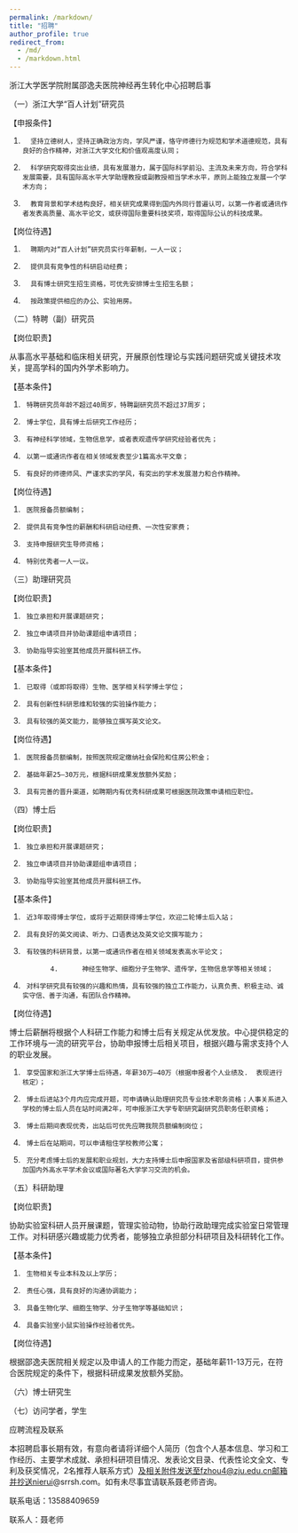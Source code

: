 ```yaml
---
permalink: /markdown/
title: "招聘"
author_profile: true
redirect_from: 
  - /md/
  - /markdown.html
---
```


浙江大学医学院附属邵逸夫医院神经再生转化中心招聘启事




（一）浙江大学“百人计划”研究员

  


【申报条件】

1.       坚持立德树人，坚持正确政治方向，学风严谨，恪守师德行为规范和学术道德规范，具有良好的合作精神，对浙江大学文化和价值观高度认同；

2.       科学研究取得突出业绩，具有发展潜力，属于国际科学前沿、主流及未来方向，符合学科发展需要，具有国际高水平大学助理教授或副教授相当学术水平，原则上能独立发展一个学术方向；

3.       教育背景和学术结构良好，相关研究成果得到国内外同行普遍认可，以第一作者或通讯作者发表高质量、高水平论文，或获得国际重要科技奖项，取得国际公认的科技成果。

【岗位待遇】

1.       聘期内对“百人计划”研究员实行年薪制，一人一议；

2.       提供具有竞争性的科研启动经费；

3.       具有博士研究生招生资格，可优先安排博士生招生名额；

4.       按政策提供相应的办公、实验用房。

 

（二）特聘（副）研究员

【岗位职责】

从事高水平基础和临床相关研究，开展原创性理论与实践问题研究或关键技术攻关，提高学科的国内外学术影响力。

【基本条件】

1.      特聘研究员年龄不超过40周岁，特聘副研究员不超过37周岁；

2.      博士学位，具有博士后研究工作经历；

3.      有神经科学领域，生物信息学，或者表观遗传学研究经验者优先；

4.      以第一或通讯作者在相关领域发表至少1篇高水平文章；

5.      有良好的师德师风、严谨求实的学风，有突出的学术发展潜力和合作精神。

【岗位待遇】

1.      医院报备员额编制；

2.      提供具有竞争性的薪酬和科研启动经费、一次性安家费；

3.      支持申报研究生导师资格；

4.      特别优秀者一人一议。

 

（三）助理研究员

【岗位职责】

1.      独立承担和开展课题研究；

2.      独立申请项目并协助课题组申请项目；

3.      协助指导实验室其他成员开展科研工作。

【基本条件】

1.      已取得（或即将取得）生物、医学相关科学博士学位；

2.      具有创新性科研思维和较强的实验操作能力；

3.      具有较强的英文能力，能够独立撰写英文论文。

【岗位待遇】

1.      医院报备员额编制，按照医院规定缴纳社会保险和住房公积金；

2.      基础年薪25—30万元，根据科研成果发放额外奖励；

3.      具有完善的晋升渠道，如聘期内有优秀科研成果可根据医院政策申请相应职位。

 

（四）博士后

【岗位职责】

1.      独立承担和开展课题研究；

2.      独立申请项目并协助课题组申请项目；

3.      协助指导实验室其他成员开展科研工作。

【基本条件】

1.      近3年取得博士学位，或将于近期获得博士学位，欢迎二轮博士后入站；

2.      具有良好的英文阅读、听力、口语表达及英文论文撰写能力；

3.      有较强的科研背景，以第一或通讯作者在相关领域发表高水平论文；

              4.      神经生物学、细胞分子生物学、遗传学，生物信息学等相关领域；

5.      对科学研究具有较强的兴趣和热情，具有较强的独立工作能力，认真负责、积极主动、诚实守信、善于沟通，有团队合作精神。

【岗位待遇】

博士后薪酬将根据个人科研工作能力和博士后有关规定从优发放。中心提供稳定的工作环境与一流的研究平台，协助申报博士后相关项目，根据兴趣与需求支持个人的职业发展。

1.      享受国家和浙江大学博士后待遇，年薪30万—40万（根据申报者个人业绩及.  表现进行核定）；

2.      博士后进站3个月内应完成开题，可申请确认助理研究员专业技术职务资格；人事关系进入学校的博士后人员在站时间满2年，可申报浙江大学专职研究副研究员职务任职资格；

3.      博士后期间表现优秀，出站后可优先应聘我院员额编制岗位；

4.      博士后在站期间，可以申请租住学校教师公寓；

5.      充分考虑博士后的发展和职业规划，大力支持博士后申报国家及省部级科研项目，提供参加国内外高水平学术会议或国际著名大学学习交流的机会。

 

（五）科研助理

【岗位职责】

协助实验室科研人员开展课题，管理实验动物，协助行政助理完成实验室日常管理工作。对科研感兴趣或能力优秀者，能够独立承担部分科研项目及科研转化工作。

【基本条件】

1.      生物相关专业本科及以上学历；

2.      责任心强，具有良好的沟通协调能力；

3.      具备生物化学、细胞生物学、分子生物学等基础知识；

4.      具备实验室小鼠实验操作经验者优先。

【岗位待遇】

根据邵逸夫医院相关规定以及申请人的工作能力而定，基础年薪11-13万元，在符合医院规定的条件下，根据科研成果发放额外奖励。

 

（六）博士研究生

（七）访问学者，学生



应聘流程及联系

本招聘启事长期有效，有意向者请将详细个人简历（包含个人基本信息、学习和工作经历、主要学术成就、承担科研项目情况、发表论文目录、代表性论文全文、专利及获奖情况，2名推荐人联系方式）及相关附件发送至fzhou4@zju.edu.cn邮箱并抄送nierui@srrsh.com。如有未尽事宜请联系聂老师咨询。

联系电话：13588409659

联系人：聂老师

